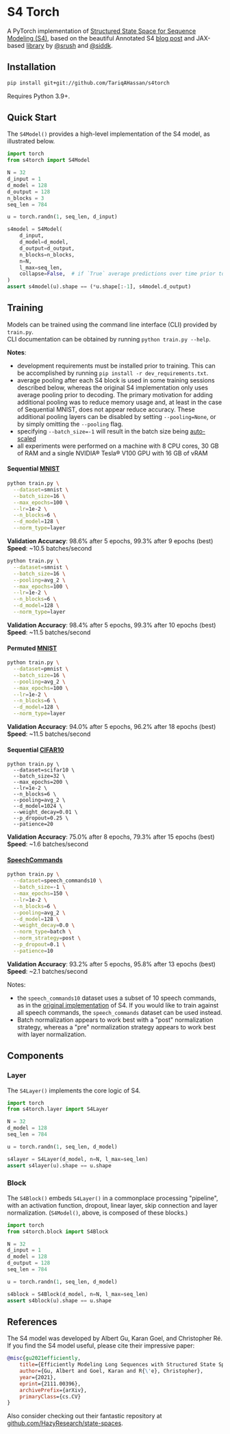 # S4 Torch

A PyTorch implementation of [Structured State Space for Sequence Modeling (S4)](https://arxiv.org/abs/2111.00396), 
based on the beautiful Annotated S4 [blog post](https://srush.github.io/annotated-s4/)
and JAX-based [library](https://github.com/srush/annotated-s4/) by [@srush](https://github.com/srush) and 
[@siddk](https://github.com/siddk).

## Installation

```sh
pip install git+git://github.com/TariqAHassan/s4torch
```

Requires Python 3.9+.

## Quick Start

The `S4Model()` provides a high-level implementation of the S4 model, as illustrated below.

```python
import torch
from s4torch import S4Model

N = 32
d_input = 1
d_model = 128
d_output = 128
n_blocks = 3
seq_len = 784

u = torch.randn(1, seq_len, d_input)

s4model = S4Model(
    d_input,
    d_model=d_model,
    d_output=d_output,
    n_blocks=n_blocks,
    n=N,
    l_max=seq_len,
    collapse=False,  # if `True` average predictions over time prior to decoding
)
assert s4model(u).shape == (*u.shape[:-1], s4model.d_output)
```

## Training

Models can be trained using the command line interface (CLI) provided by `train.py`. <br>
CLI documentation can be obtained by running `python train.py --help`.

**Notes**:
 * development requirements must be installed prior to training. This can be accomplished by 
   running `pip install -r dev_requirements.txt`.
 * average pooling after each S4 block is used in some training sessions described below, whereas the 
   original S4 implementation only uses average pooling prior to decoding. The primary motivation for adding 
   additional pooling was to reduce memory usage and, at least in the case of Sequential MNIST, does not appear 
   reduce accuracy. These additional pooling layers can be disabled by setting `--pooling=None`, or by simply 
   omitting the `--pooling` flag.
 * specifying `--batch_size=-1` will result in the batch size being 
   [auto-scaled](https://pytorch-lightning.readthedocs.io/en/latest/advanced/training_tricks.html#batch-size-finder)
 * all experiments were performed on a machine with 8 CPU cores, 30 GB of RAM and a single 
   NVIDIA® Tesla® V100 GPU with 16 GB of vRAM

#### Sequential [MNIST](https://pytorch.org/vision/stable/datasets.html#torchvision.datasets.MNIST)

```sh
python train.py \
  --dataset=smnist \
  --batch_size=16 \
  --max_epochs=100 \
  --lr=1e-2 \
  --n_blocks=6 \
  --d_model=128 \
  --norm_type=layer
```

**Validation Accuracy**: 98.6% after 5 epochs, 99.3% after 9 epochs (best) <br>
**Speed**: ~10.5 batches/second

```sh
python train.py \
  --dataset=smnist \
  --batch_size=16 \
  --pooling=avg_2 \
  --max_epochs=100 \
  --lr=1e-2 \
  --n_blocks=6 \
  --d_model=128 \
  --norm_type=layer
```

**Validation Accuracy**: 98.4% after 5 epochs, 99.3% after 10 epochs (best) <br>
**Speed**: ~11.5 batches/second

#### Permuted [MNIST](https://pytorch.org/vision/stable/datasets.html#torchvision.datasets.MNIST)

```sh
python train.py \
  --dataset=pmnist \
  --batch_size=16 \
  --pooling=avg_2 \
  --max_epochs=100 \
  --lr=1e-2 \
  --n_blocks=6 \
  --d_model=128 \
  --norm_type=layer
```

**Validation Accuracy**: 94.0% after 5 epochs, 96.2% after 18 epochs (best) <br>
**Speed**: ~11.5 batches/second

#### Sequential [CIFAR10](https://pytorch.org/vision/stable/datasets.html#torchvision.datasets.CIFAR10)

```shell
python train.py \
  --dataset=scifar10 \
  --batch_size=32 \
  --max_epochs=200 \
  --lr=1e-2 \
  --n_blocks=6 \
  --pooling=avg_2 \
  --d_model=1024 \
  --weight_decay=0.01 \
  --p_dropout=0.25 \
  --patience=20
```

**Validation Accuracy**: 75.0% after 8 epochs, 79.3% after 15 epochs (best) <br>
**Speed**: ~1.6 batches/second

#### [SpeechCommands](https://pytorch.org/audio/stable/datasets.html#torchaudio.datasets.SPEECHCOMMANDS)

```sh
python train.py \
  --dataset=speech_commands10 \
  --batch_size=-1 \
  --max_epochs=150 \
  --lr=1e-2 \
  --n_blocks=6 \
  --pooling=avg_2 \
  --d_model=128 \
  --weight_decay=0.0 \
  --norm_type=batch \
  --norm_strategy=post \
  --p_dropout=0.1 \
  --patience=10
```

**Validation Accuracy**: 93.2% after 5 epochs, 95.8% after 13 epochs (best) <br>
**Speed**: ~2.1 batches/second

Notes:
  
  * the `speech_commands10` dataset uses a subset of 10 speech commands, as in the 
    [original implementation](https://github.com/HazyResearch/state-spaces#speech-commands) of S4. 
    If you would like to train against all speech commands, the `speech_commands` dataset can be used instead.
  * Batch normalization appears to work best with a "post" normalization strategy, whereas 
    a "pre" normalization strategy appears to work best with layer normalization.

## Components

### Layer

The `S4Layer()` implements the core logic of S4.

```python
import torch
from s4torch.layer import S4Layer

N = 32
d_model = 128
seq_len = 784

u = torch.randn(1, seq_len, d_model)

s4layer = S4Layer(d_model, n=N, l_max=seq_len)
assert s4layer(u).shape == u.shape
```

### Block

The `S4Block()` embeds `S4Layer()` in a commonplace processing "pipeline",
with an activation function, dropout, linear layer, skip connection and layer normalization.
(`S4Model()`, above, is composed of these blocks.)

```python
import torch
from s4torch.block import S4Block

N = 32
d_input = 1
d_model = 128
d_output = 128
seq_len = 784

u = torch.randn(1, seq_len, d_model)

s4block = S4Block(d_model, n=N, l_max=seq_len)
assert s4block(u).shape == u.shape
```

## References

The S4 model was developed by Albert Gu, Karan Goel, and Christopher Ré.
If you find the S4 model useful, please cite their impressive paper:

```bibtex
@misc{gu2021efficiently,
    title={Efficiently Modeling Long Sequences with Structured State Spaces}, 
    author={Gu, Albert and Goel, Karan and R{\'e}, Christopher},
    year={2021},
    eprint={2111.00396},
    archivePrefix={arXiv},
    primaryClass={cs.CV}
}
```

Also consider checking out their fantastic repository at [github.com/HazyResearch/state-spaces](https://github.com/HazyResearch/state-spaces).
